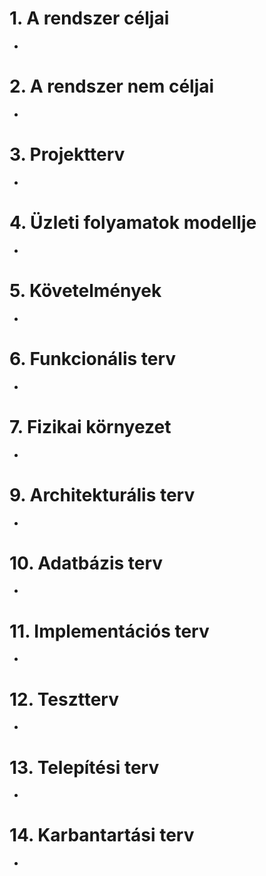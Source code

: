 # 1. A rendszer céljai
-
# 2. A rendszer nem céljai
-
# 3. Projektterv
-
# 4. Üzleti folyamatok modellje
-
# 5. Követelmények
-
# 6. Funkcionális terv
-
# 7. Fizikai környezet
-
# 9. Architekturális terv
-
# 10. Adatbázis terv
-
# 11. Implementációs terv
-
# 12. Tesztterv
-
# 13. Telepítési terv
-
# 14. Karbantartási terv
-
